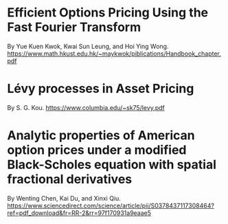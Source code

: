 # Efficient Options Pricing Using the Fast Fourier Transform
By Yue Kuen Kwok, Kwai Sun Leung, and Hoi Ying Wong. https://www.math.hkust.edu.hk/~maykwok/piblications/Handbook_chapter.pdf

# Lévy processes in Asset Pricing
By S. G. Kou. https://www.columbia.edu/~sk75/levy.pdf

# Analytic properties of American option prices under a modified Black-Scholes equation with spatial fractional derivatives
By Wenting Chen, Kai Du, and Xinxi Qiu. https://www.sciencedirect.com/science/article/pii/S0378437117308464?ref=pdf_download&fr=RR-2&rr=97f170931a9eaae5
